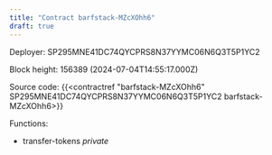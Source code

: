 ```yaml
---
title: "Contract barfstack-MZcXOhh6"
draft: true
---
```

Deployer: SP295MNE41DC74QYCPRS8N37YYMC06N6Q3T5P1YC2


 



Block height: 156389 (2024-07-04T14:55:17.000Z)

Source code: {{<contractref "barfstack-MZcXOhh6" SP295MNE41DC74QYCPRS8N37YYMC06N6Q3T5P1YC2 barfstack-MZcXOhh6>}}

Functions:

* transfer-tokens _private_
